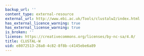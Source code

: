 ```yaml
---
backup_url: ''
content_type: external-resource
external_url: http://www.ebi.ac.uk/Tools/clustalw2/index.html
has_external_licence_warning: true
has_external_license_warning: true
is_broken: ''
license: https://creativecommons.org/licenses/by-nc-sa/4.0/
title: CLUSTAL-W
uid: e8072513-28a8-4c82-8f8b-c4145ebe6a89
---
```

